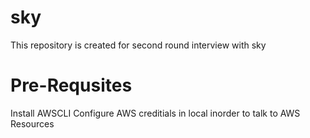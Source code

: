 # sky
This repository is created for second round interview with sky

# Pre-Requsites
Install AWSCLI
Configure AWS creditials in local inorder to talk to AWS Resources

